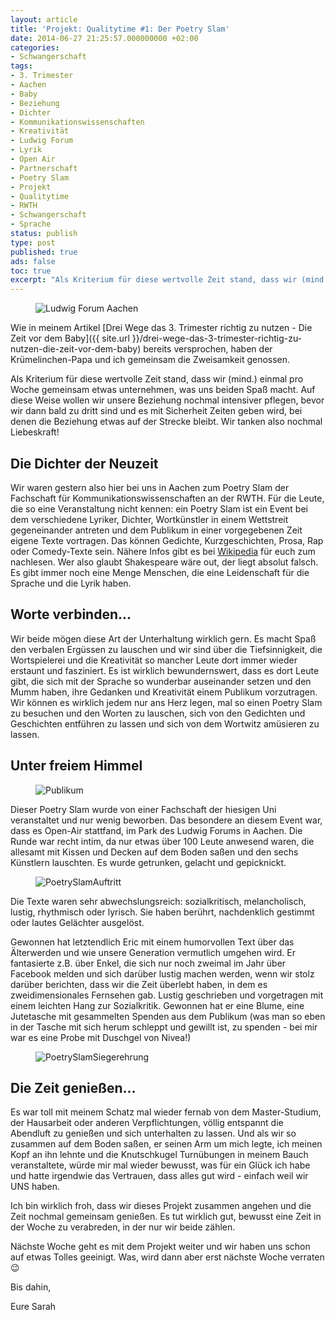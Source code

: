 ```yaml
---
layout: article
title: 'Projekt: Qualitytime #1: Der Poetry Slam'
date: 2014-06-27 21:25:57.000000000 +02:00
categories:
- Schwangerschaft
tags:
- 3. Trimester
- Aachen
- Baby
- Beziehung
- Dichter
- Kommunikationswissenschaften
- Kreativität
- Ludwig Forum
- Lyrik
- Open Air
- Partnerschaft
- Poetry Slam
- Projekt
- Qualitytime
- RWTH
- Schwangerschaft
- Sprache
status: publish
type: post
published: true
ads: false
toc: true
excerpt: "Als Kriterium für diese wertvolle Zeit stand, dass wir (mind.) einmal pro Woche gemeinsam etwas unternehmen, was uns beiden Spaß macht. Auf diese Weise wollen wir unsere Beziehung nochmal intensiver pflegen, bevor wir dann bald zu dritt sind und es mit Sicherheit Zeiten geben wird, bei denen die Beziehung etwas auf der Strecke bleibt. Wir tanken also nochmal Liebeskraft!"
---
```

<figure>
	<img src="{{ site.url }}/images/image1-e1403907882865.jpg" alt="Ludwig Forum Aachen" />
</figure>

Wie in meinem Artikel [Drei Wege das 3. Trimester richtig zu nutzen - Die Zeit vor dem Baby]({{ site.url }}/drei-wege-das-3-trimester-richtig-zu-nutzen-die-zeit-vor-dem-baby) bereits versprochen, haben der Krümelinchen-Papa und ich gemeinsam die Zweisamkeit genossen.

Als Kriterium für diese wertvolle Zeit stand, dass wir (mind.) einmal pro Woche gemeinsam etwas unternehmen, was uns beiden Spaß macht. Auf diese Weise wollen wir unsere Beziehung nochmal intensiver pflegen, bevor wir dann bald zu dritt sind und es mit Sicherheit Zeiten geben wird, bei denen die Beziehung etwas auf der Strecke bleibt. Wir tanken also nochmal Liebeskraft!

## Die Dichter der Neuzeit

Wir waren gestern also hier bei uns in Aachen zum Poetry Slam der Fachschaft für Kommunikationswissenschaften an der RWTH.
Für die Leute, die so eine Veranstaltung nicht kennen: ein Poetry Slam ist ein Event bei dem verschiedene Lyriker, Dichter, Wortkünstler in einem Wettstreit gegeneinander antreten und dem Publikum in einer vorgegebenen Zeit eigene Texte vortragen. Das können Gedichte, Kurzgeschichten, Prosa, Rap oder Comedy-Texte sein. Nähere Infos gibt es bei [Wikipedia](http://de.wikipedia.org/wiki/Poetry_Slam) für euch zum nachlesen. Wer also glaubt Shakespeare wäre out, der liegt absolut falsch. Es gibt immer noch eine Menge Menschen, die eine Leidenschaft für die Sprache und die Lyrik haben. 

## Worte verbinden...

Wir beide mögen diese Art der Unterhaltung wirklich gern. Es macht Spaß den verbalen Ergüssen zu lauschen und wir sind über die Tiefsinnigkeit, die Wortspielerei und die Kreativität so mancher Leute dort immer wieder erstaunt und fasziniert. Es ist wirklich bewundernswert, dass es dort Leute gibt, die sich mit der Sprache so wunderbar auseinander setzen und den Mumm haben, ihre Gedanken und Kreativität einem Publikum vorzutragen. Wir können es wirklich jedem nur ans Herz legen, mal so einen Poetry Slam zu besuchen und den Worten zu lauschen, sich von den Gedichten und Geschichten entführen zu lassen und sich von dem Wortwitz amüsieren zu lassen.

## Unter freiem Himmel

<figure>
  <img src="{{ site.url }}/images//image2-e1403907625237.jpg" alt="Publikum" />
</figure>

Dieser Poetry Slam wurde von einer Fachschaft der hiesigen Uni veranstaltet und nur wenig beworben. Das besondere an diesem Event war, dass es Open-Air stattfand, im Park des Ludwig Forums in Aachen. Die Runde war recht intim, da nur etwas über 100 Leute anwesend waren, die allesamt mit Kissen und Decken auf dem Boden saßen und den sechs Künstlern lauschten. Es wurde getrunken, gelacht und gepicknickt.

<figure>
	<img src="{{ site.url }}/images/image3-e1403907706688.jpg" alt="PoetrySlamAuftritt" />
</figure>

Die Texte waren sehr abwechslungsreich: sozialkritisch, melancholisch, lustig, rhythmisch oder lyrisch. Sie haben berührt, nachdenklich gestimmt oder lautes Gelächter ausgelöst.

Gewonnen hat letztendlich Eric mit einem humorvollen Text über das Älterwerden und wie unsere Generation vermutlich umgehen wird. Er fantasierte z.B. über Enkel, die sich nur noch zweimal im Jahr über Facebook melden und sich darüber lustig machen werden, wenn wir stolz darüber berichten, dass wir die Zeit überlebt haben, in dem es zweidimensionales Fernsehen gab. Lustig geschrieben und vorgetragen mit einem leichten Hang zur Sozialkritik.
Gewonnen hat er eine Blume, eine Jutetasche mit gesammelten Spenden aus dem Publikum (was man so eben in der Tasche mit sich herum schleppt und gewillt ist, zu spenden - bei mir war es eine Probe mit Duschgel von Nivea!)

<figure>
	<img src="{{ site.url }}/images/image4-e1403907779798.jpg" alt="PoetrySlamSiegerehrung" />
</figure>

## Die Zeit genießen...

Es war toll mit meinem Schatz mal wieder fernab von dem Master-Studium, der Hausarbeit oder anderen Verpflichtungen, völlig entspannt die Abendluft zu genießen und sich unterhalten zu lassen.
Und als wir so zusammen auf dem Boden saßen, er seinen Arm um mich legte, ich meinen Kopf an ihn lehnte und die Knutschkugel Turnübungen in meinem Bauch veranstaltete, würde mir mal wieder bewusst, was für ein Glück ich habe und hatte irgendwie das Vertrauen, dass alles gut wird - einfach weil wir UNS haben.

Ich bin wirklich froh, dass wir dieses Projekt zusammen angehen und die Zeit nochmal gemeinsam genießen. Es tut wirklich gut, bewusst eine Zeit in der Woche zu verabreden, in der nur wir beide zählen.

Nächste Woche geht es mit dem Projekt weiter und wir haben uns schon auf etwas Tolles geeinigt. Was, wird dann aber erst nächste Woche verraten :wink:

Bis dahin,

Eure Sarah

